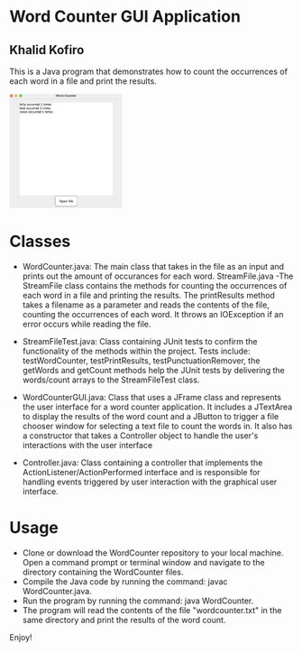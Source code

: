  # Word Counter GUI Application
 ## Khalid Kofiro

 This is a Java program that demonstrates how to count the occurrences of each word in a file and print the results.

 <img src="images/GUIApp.png" alt="GUI Application" width="200"/>
 
# Classes
 * WordCounter.java: The main class that takes in the file as an input and prints out the amount of occurances for each word.
 StreamFile.java -The StreamFile class contains the methods for counting the occurrences of each word in a file and printing the results. The printResults method takes a filename as a parameter and reads the contents of the file, counting the occurrences of each word. It throws an IOException if an error occurs while reading the file.

 * StreamFileTest.java:  Class containing JUnit tests to confirm the functionality of the methods within the project. Tests include: testWordCounter, testPrintResults, testPunctuationRemover, the getWords and getCount methods help the JUnit tests by delivering the words/count arrays to the StreamFileTest class.


 * WordCounterGUI.java: Class that uses a JFrame class and represents the user interface for a word counter application. It includes a JTextArea to display the results of the word count and a JButton to trigger a file chooser window for selecting a text file to count the words in. It also has a constructor that takes a Controller object to handle the user's interactions with the user interface

 * Controller.java: Class containing a controller that implements the ActionListener/ActionPerformed interface and is responsible for handling events triggered by user interaction with the graphical user interface. 

# Usage

 * Clone or download the WordCounter repository to your local machine.
 Open a command prompt or terminal window and navigate to the directory containing the WordCounter files.
 * Compile the Java code by running the command: javac WordCounter.java.
 * Run the program by running the command: java WordCounter.
 * The program will read the contents of the file "wordcounter.txt" in the same directory and print the results of the word count.


 Enjoy!